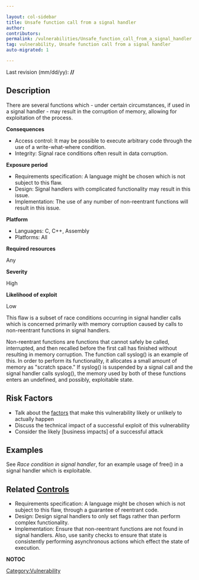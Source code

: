 ```yaml
---

layout: col-sidebar
title: Unsafe function call from a signal handler
author: 
contributors: 
permalink: /vulnerabilities/Unsafe_function_call_from_a_signal_handler
tag: vulnerability, Unsafe function call from a signal handler
auto-migrated: 1

---
```


Last revision (mm/dd/yy): **//**

## Description

There are several functions which - under certain circumstances, if used
in a signal handler - may result in the corruption of memory, allowing
for exploitation of the process.

**Consequences**

  - Access control: It may be possible to execute arbitrary code through
    the use of a write-what-where condition.
  - Integrity: Signal race conditions often result in data corruption.

**Exposure period**

  - Requirements specification: A language might be chosen which is not
    subject to this flaw.
  - Design: Signal handlers with complicated functionality may result in
    this issue.
  - Implementation: The use of any number of non-reentrant functions
    will result in this issue.

**Platform**

  - Languages: C, C++, Assembly
  - Platforms: All

**Required resources**

Any

**Severity**

High

**Likelihood of exploit**

Low

This flaw is a subset of race conditions occurring in signal handler
calls which is concerned primarily with memory corruption caused by
calls to non-reentrant functions in signal handlers.

Non-reentrant functions are functions that cannot safely be called,
interrupted, and then recalled before the first call has finished
without resulting in memory corruption. The function call syslog() is an
example of this. In order to perform its functionality, it allocates a
small amount of memory as "scratch space." If syslog() is suspended by a
signal call and the signal handler calls syslog(), the memory used by
both of these functions enters an undefined, and possibly, exploitable
state.

## Risk Factors

  - Talk about the [factors](OWASP_Risk_Rating_Methodology "wikilink")
    that make this vulnerability likely or unlikely to actually happen
  - Discuss the technical impact of a successful exploit of this
    vulnerability
  - Consider the likely \[business impacts\] of a successful attack

## Examples

See *Race condition in signal handler*, for an example usage of free()
in a signal handler which is exploitable.

## Related [Controls](Controls "wikilink")

  - Requirements specification: A language might be chosen which is not
    subject to this flaw, through a guarantee of reentrant code.
  - Design: Design signal handlers to only set flags rather than perform
    complex functionality.
  - Implementation: Ensure that non-reentrant functions are not found in
    signal handlers. Also, use sanity checks to ensure that state is
    consistently performing asynchronous actions which effect the state
    of execution.

__NOTOC__

[Category:Vulnerability](Category:Vulnerability "wikilink")